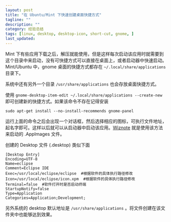 ```yaml
---
layout: post
title: "在 Ubuntu/Mint 下快速创建桌面快捷方式"
tagline: ""
description: ""
category: 经验总结
tags: [linux, desktop, desktop-icon, short-cut, gnome, ]
last_updated:
---
```


Mint 下有些应用下载之后，解压就能使用，但是这样每次启动该应用时就需要到这个目录中来启动，没有可快捷方式可以直接在桌面上，或者启动器中快速启动。 Mint/Ubuntu 中，gnome 桌面的快捷方式都存在 `~/.local/share/applications` 目录下。

系统中还有另外一个目录 `/usr/share/applications` 也会存放桌面快捷方式。

使用 `gnome-desktop-item-edit ~/.local/share/applications --create-new` 即可创建新的快捷方式。如果该命令不存在记得安装

    sudo apt-get install --no-install-recommends gnome-panel

运行上面的命令之后会出现一个对话框，然后选择相应的图标，可执行文件地址，起名字即可。这样以后就可以从启动器中启动该应用。[Wiznote](/post/2018/02/wiznote.html) 就是使用该方法来启动的 .AppImages 文件。

创建的 Desktop 文件 (.desktop) 类似下面

    [Desktop Entry]
    Encoding=UTF-8
    Name=eclipse
    Comment=Eclipse IDE
    Exec=/usr/local/eclipse/eclipse  #根据软件的具体执行路径修改
    Icon=/usr/local/eclipse/icon.xpm  #根据软件的具体执行路径修改
    Terminal=false  #软件打开时是否启动终端
    StartupNotify=false
    Type=Application
    Categories=Application;Development;

另外系统的 desktop 默认地址是 `/usr/share/applications` 。将文件创建在该文件夹中也能够达到效果。
